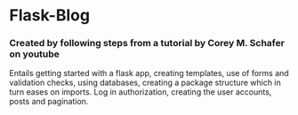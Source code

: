 # Flask-Blog
### Created by following steps from a tutorial by Corey M. Schafer on youtube
Entails getting started with a flask app, creating templates, use of forms and validation checks, using databases, creating a package structure which in turn eases on imports.
Log in authorization, creating the user accounts, posts and pagination.

